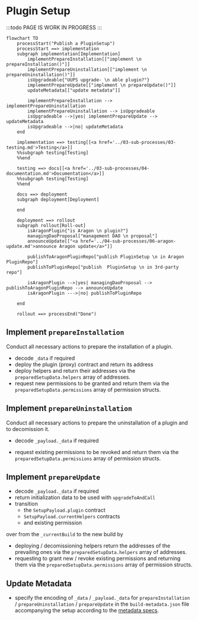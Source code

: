 # Plugin Setup

:::todo
PAGE IS WORK IN PROGRESS
:::

```mermaid
flowchart TD
    processStart("Publish a PluginSetup")
    processStart ==> implementation
    subgraph implementation[Implementation]
        implementPrepareInstallation[["implement \n prepareInstallation()"]]
        implementPrepareUninstallation[["implement \n prepareUninstallation()"]]
        isUpgradeable{"UUPS upgrade- \n able plugin?"}
        implementPrepareUpdate[["implement \n prepareUpdate()"]]
        updateMetadata[["update metadata"]]

        implementPrepareInstallation --> implementPrepareUninstallation
        implementPrepareUninstallation --> isUpgradeable
        isUpgradeable -->|yes| implementPrepareUpdate --> updateMetadata
        isUpgradeable -->|no| updateMetadata
    end

    implementation ==> testing[[<a href='../03-sub-processes/03-testing.md'>Testing</a>]]
    %%subgraph testing[Testing]
    %%end

    testing ==> docs[[<a href='../03-sub-processes/04-documentation.md'>Documentation</a>]]
    %%subgraph testing[Testing]
    %%end

    docs ==> deployment
    subgraph deployment[Deployment]

    end

    deployment ==> rollout
    subgraph rollout[Roll-out]
        isAragonPlugin{"is Aragon \n plugin?"}
        managingDaoProposal["management DAO \n proposal"]
        announceUpdate[["<a href='../04-sub-processes/06-aragon-update.md'>announce Aragon update</a>"]]

        publishToAragonPluginRepo["publish PluginSetup \n in Aragon PluginRepo"]
        publishToPluginRepo["publish  PluginSetup \n in 3rd-party repo"]

        isAragonPlugin -->|yes| managingDaoProposal --> publishToAragonPluginRepo --> announceUpdate
        isAragonPlugin --->|no| publishToPluginRepo

    end

    rollout ==> processEnd("Done")
```

## Implement `prepareInstallation`

Conduct all necessary actions to prepare the installation of a plugin.

- decode `_data` if required
- deploy the plugin (proxy) contract and return its address
- deploy helpers and return their addresses via the `preparedSetupData.helpers` array of addresses.
- request new permissions to be granted and return them via the `preparedSetupData.permissions` array of permission structs.

## Implement `prepareUninstallation`

Conduct all necessary actions to prepare the uninstallation of a plugin and to decomission it.

- decode `_payload._data` if required

- request existing permissions to be revoked and return them via the `preparedSetupData.permissions` array of permission structs.

## Implement `prepareUpdate`

- decode `_payload._data` if required
- return initialization data to be used with `upgradeToAndCall`
- transition
  - the `SetupPayload.plugin` contract
  - `SetupPayload.currentHelpers` contracts
  - and existing permission

over from the `_currentBuild` to the new build by

- deploying / decomissioning helpers return the addresses of the prevailing ones via the `preparedSetupData.helpers` array of addresses.
- requesting to grant new / revoke existing permissions and returning them via the `preparedSetupData.permissions` array of permission structs.

## Update Metadata

- specify the encoding of `_data` / `_payload._data` for `prepareInstallation` / `prepareUninstallation` / `prepareUpdate` in the `build-metadata.json` file accompanying the setup according to the [metadata specs](../../02-how-to-guides/02-plugin-development/07-publication/02-metadata.md).
